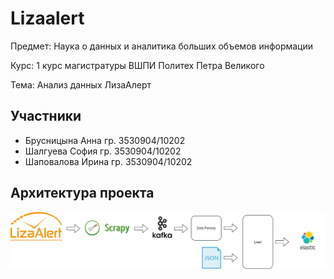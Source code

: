 # Lizaalert

Предмет: Наука о данных и аналитика больших объемов информации

Курс: 1 курс магистратуры ВШПИ Политех Петра Великого

Тема: Анализ данных ЛизаАлерт


## Участники
* Брусницына Анна  гр. 3530904/10202
* Шалгуева София   гр. 3530904/10202
* Шаповалова Ирина гр. 3530904/10202

## Архитектура проекта
![Project architecture](Architecture.png)